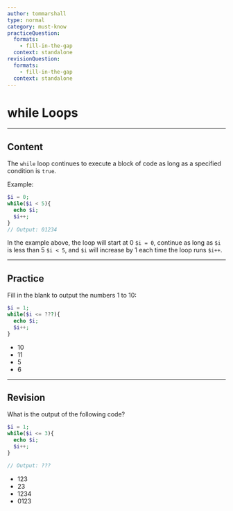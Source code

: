 ```yaml
---
author: tommarshall
type: normal
category: must-know
practiceQuestion:
  formats:
    - fill-in-the-gap
  context: standalone
revisionQuestion:
  formats:
    - fill-in-the-gap
  context: standalone
---
```


# while Loops


---

## Content

The `while` loop continues to execute a block of code as long as a specified condition is `true`.

Example:
```php
$i = 0;
while($i < 5){
  echo $i;
  $i++;
}
// Output: 01234
```

In the example above, the loop will start at 0 `$i = 0`, continue as long as `$i` is less than 5 `$i < 5`, and `$i` will increase by 1 each time the loop runs `$i++`.


---
## Practice

Fill in the blank to output the numbers 1 to 10:

```php
$i = 1;
while($i <= ???){
  echo $i;
  $i++;
}
```

- 10
- 11
- 5
- 6

---
## Revision

What is the output of the following code?

```php
$i = 1;
while($i <= 3){
  echo $i;
  $i++;
}

// Output: ???
```

- 123
- 23
- 1234
- 0123
